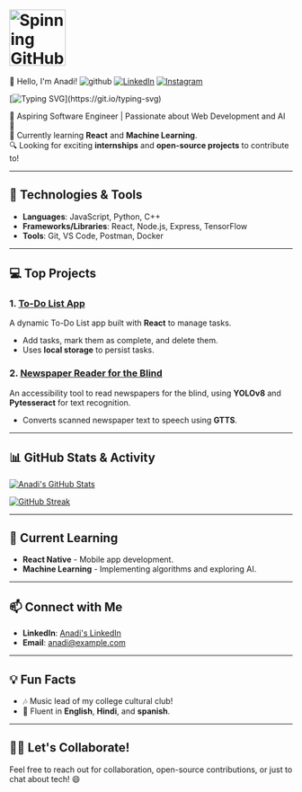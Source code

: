 # <img src="https://raw.githubusercontent.com/Anadi0302/Anadi0302/master/spinning.gif" alt="Spinning GitHub Logo" width="100" />
👋 Hello, I'm Anadi!
![github](https://img.shields.io/badge/GitHub-000000?style=for-the-badge&logo=GitHub&logoColor=white)
[![LinkedIn](https://img.shields.io/badge/LinkedIn-0077B5?style=for-the-badge&logo=LinkedIn&logoColor=white)](https://www.linkedin.com/in/anadi-singh-272843266/)
[![Instagram](https://img.shields.io/badge/Instagram-E4405F?style=for-the-badge&logo=Instagram&logoColor=white)](https://www.instagram.com/rajputanadi)

[![Typing SVG](https://readme-typing-svg.herokuapp.com?font=Fira+Code&size=22&duration=3000&color=36BCF7&center=true&vCenter=true&width=600&lines=Hi+there!+👋;Welcome+to+my+GitHub!;I+am+a+Software+Engineer+in+making.;I+love+React+%26+JavaScript!)](https://git.io/typing-svg)






🌟 Aspiring Software Engineer | Passionate about Web Development and AI 🌟  
🚀 Currently learning **React** and **Machine Learning**.  
🔍 Looking for exciting **internships** and **open-source projects** to contribute to!

---

## 🚀 Technologies & Tools

- **Languages**: JavaScript, Python, C++
- **Frameworks/Libraries**: React, Node.js, Express, TensorFlow
- **Tools**: Git, VS Code, Postman, Docker

---

## 💻 Top Projects

### 1. **[To-Do List App](https://github.com/Anadi0302/To-do-list)**
A dynamic To-Do List app built with **React** to manage tasks.  
- Add tasks, mark them as complete, and delete them.
- Uses **local storage** to persist tasks.

### 2. **[Newspaper Reader for the Blind](https://github.com/Anadi0302/Newspaper-Reader)**
An accessibility tool to read newspapers for the blind, using **YOLOv8** and **Pytesseract** for text recognition.  
- Converts scanned newspaper text to speech using **GTTS**.

---

## 📊 GitHub Stats & Activity

[![Anadi's GitHub Stats](https://github-readme-stats.vercel.app/api?username=Anadi0302&show_icons=true&theme=radical)](https://github.com/Anadi0302)

[![GitHub Streak](https://github-readme-streak-stats.herokuapp.com/?user=Anadi0302&theme=radical)](https://github.com/Anadi0302)

---

## 🌱 Current Learning

- **React Native** - Mobile app development.
- **Machine Learning** - Implementing algorithms and exploring AI.

---

## 📫 Connect with Me

- **LinkedIn**: [Anadi's LinkedIn]([https://www.linkedin.com/in/anadi/](https://www.linkedin.com/in/anadi-singh-272843266/))
- **Email**: [anadi@example.com](anadirajput.pat@gmail.com)

---

## 💡 Fun Facts

- 🎶 Music lead of my college cultural club!
- 💬 Fluent in **English**, **Hindi**, and **spanish**.

---

## 👨‍💻 Let's Collaborate!

Feel free to reach out for collaboration, open-source contributions, or just to chat about tech! 😄  
